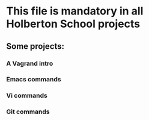 # This file is mandatory in all Holberton School projects

## Some projects:

### A Vagrand intro

### Emacs commands

### Vi commands

### Git commands
